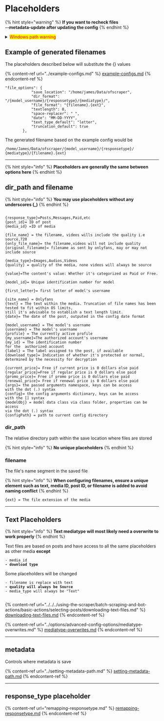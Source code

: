 # Placeholders

{% hint style="warning" %}
**If you want to recheck files**\
**--metadata-update after updating the config**
{% endhint %}

<details>

<summary><mark style="color:red;">Windows path warning</mark></summary>

<mark style="color:red;">**`\ should be escaped or replaced with a \\ or /`**</mark>

<mark style="color:red;">**`Not doing this could lead to an error`**</mark>

<mark style="color:red;">**`Examples:`**</mark>

```
C:\Users\John.config\ofscraper\bin\ffmpeg.exe => 
```

```
C:\Users\John.config\ofscraper\bin\ffmpeg.exe => 
C:/Users/John.config/ofscraper/bin/ffmpeg.exe
```

</details>

## Example of generated filenames

The placeholders described below will substitute the {} values

{% content-ref url="../example-configs.md" %}
[example-configs.md](../example-configs.md)
{% endcontent-ref %}

```
"file_options": {
            "save_location": "/home/james/Data/ofscraper",
            "dir_format": "/{model_username}/{responsetype}/{mediatype}/",
            "file_format": "{filename}.{ext}",
            "textlength": 0,
            "space-replacer": " ",
            "date": "MM-DD-YYYY",
            "text_type_default": "letter",
            "truncation_default": true
        },
```

The generated filename based on the example config would be

```
/home/James/Data/ofscraper/{model_username}/{responsetype}/
{mediatype}/{filename}.{ext}
```

***

{% hint style="info" %}
**Placeholders are generally the same between options here**
{% endhint %}

## dir\_path and filename

{% hint style="info" %}
**You may use placeholders without any underscores (\_)**
{% endhint %}

```

{response_type}=Posts,Messages,Paid,etc
{post_id}= ID of post
{media_id} =ID of media

{file_name} = the filename, videos wills include the quality i.e source,720
{only_file_name}= the filename,videos will not include quality
{original_filename}= filename as sent by onlyfans, may or may not include source

{media_type}=Images,Audios,Videos
{quality} = quality of the media, none videos will always be source

{value}=The content's value: Whether it's categorized as Paid or Free.

{model_id}= Unique identification number for model

{first_letter}= first letter of model's username

{site_name} = Onlyfans
{text} = The text within the media. Truncation of file names has been tested to fit within OS limits, 
still it's advisable to establish a text length limit.
{date}= The date of the post, outputed in the config date format

{model_username} = The model's username
{username} = The model's username
{profile} = The currently active profile
{my_username}=The authorized account's username
{my_id} = The identification number 
for the  authorized account
{label} = The label assigned to the post, if available
{download_type}= Indication of whether it's protected or normal, 
determined by the necessity for decryption

{current_price}= Free if current price is 0 dollars else paid
{regular_price}=Free if regular price is 0 dollars else paid
{promo_price}= Free if promo price is 0 dollars else paid
{renewal_price}= Free if renewal price is 0 dollars else paid
{args}= the passed arguments namespace, keys can be access 
with the dot (.) syntax
{config}= the config arguments dictionary, keys can be access 
with the [] syntax
{modelObj} = model data class via class folder, properties can be access 
via the dot (.) syntax
{configPath} = path to current config directory

```

### dir\_path

The  relative directory path within the save location where files are stored

{% hint style="info" %}
**No unique placeholders**
{% endhint %}



### filename

The file's name segment in the saved file

{% hint style="info" %}
**When configuring filenames, ensure a unique element such as text, media ID, post ID, or filename is added to avoid naming conflict**
{% endhint %}

```
{ext} = The file extension of the media

```



***

## Text Placeholders

{% hint style="info" %}
**Text mediatype will most likely need a overwrite to work properly**
{% endhint %}

Text files are based on posts and have access to all the same placeholders as other media **except**&#x20;

<pre><code>- media_id 
<strong>- download type
</strong></code></pre>

Some placeholders will be changed

<pre><code>- filename is replace with text
<strong>- quality will always be Source
</strong>- media_type will always be "Text"

</code></pre>

{% content-ref url="../../../using-the-scraper/batch-scraping-and-bot-actions/basic-actions/selecting-posts/downloading-text-files.md" %}
[downloading-text-files.md](../../../using-the-scraper/batch-scraping-and-bot-actions/basic-actions/selecting-posts/downloading-text-files.md)
{% endcontent-ref %}

{% content-ref url="../options/advanced-config-options/mediatype-overwrites.md" %}
[mediatype-overwrites.md](../options/advanced-config-options/mediatype-overwrites.md)
{% endcontent-ref %}

***

## metadata

Controls where metadata is save

{% content-ref url="../setting-metadata-path.md" %}
[setting-metadata-path.md](../setting-metadata-path.md)
{% endcontent-ref %}

***

## response\_type placeholder

{% content-ref url="remapping-responsetype.md" %}
[remapping-responsetype.md](remapping-responsetype.md)
{% endcontent-ref %}
